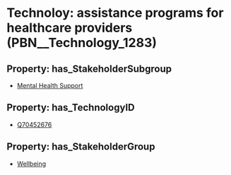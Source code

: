 # Technoloy: __assistance programs for healthcare providers__ (PBN__Technology_1283)

## Property: has_StakeholderSubgroup

* [Mental Health Support](PBN__TechSubgroup_63)

## Property: has_TechnologyID

* [Q70452676](Q70452676)

## Property: has_StakeholderGroup

* [Wellbeing](PBN__TechGroup_2)

